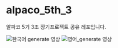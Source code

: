 # alpaco_5th_3
알파코 5기 3조 장기프로젝트 공유 레포입니다. 



![한국어 generate 영상](https://user-images.githubusercontent.com/101646531/235811260-f4def410-14ec-406f-a0c4-c68fb31c0fed.gif)
![영어_generate 영상 ](https://user-images.githubusercontent.com/101646531/235811264-d298537e-8a68-42a9-b8f0-f5395f2bfb7a.gif)
